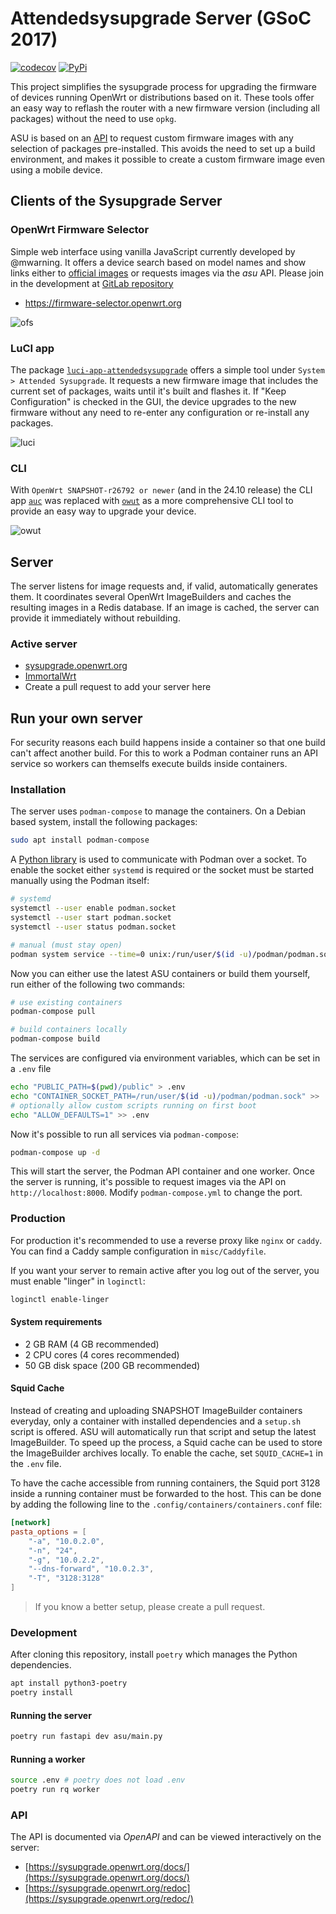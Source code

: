 # Attendedsysupgrade Server (GSoC 2017)

[![codecov](https://codecov.io/gh/aparcar/asu/branch/master/graph/badge.svg)](https://codecov.io/gh/aparcar/asu)
[![PyPi](https://badge.fury.io/py/asu.svg)](https://badge.fury.io/py/asu)

This project simplifies the sysupgrade process for upgrading the firmware of
devices running OpenWrt or distributions based on it. These tools offer an easy
way to reflash the router with a new firmware version
(including all packages) without the need to use `opkg`.

ASU is based on an [API](#api) to request custom firmware images with any
selection of packages pre-installed. This avoids the need to set up a build
environment, and makes it possible to create a custom firmware image even using
a mobile device.

## Clients of the Sysupgrade Server

### OpenWrt Firmware Selector

Simple web interface using vanilla JavaScript currently developed by @mwarning.
It offers a device search based on model names and show links either to
[official images](https://downloads.openwrt.org/) or requests images via the
_asu_ API. Please join in the development at
[GitLab repository](https://gitlab.com/openwrt/web/firmware-selector-openwrt-org)

* <https://firmware-selector.openwrt.org>

![ofs](misc/ofs.png)

### LuCI app

The package
[`luci-app-attendedsysupgrade`](https://github.com/openwrt/luci/tree/master/applications/luci-app-attendedsysupgrade)
offers a simple tool under `System > Attended Sysupgrade`. It requests a new
firmware image that includes the current set of packages, waits until it's built
and flashes it. If "Keep Configuration" is checked in the GUI, the device
upgrades to the new firmware without any need to re-enter any configuration or
re-install any packages.

![luci](misc/luci.png)

### CLI

With `OpenWrt SNAPSHOT-r26792 or newer` (and in the 24.10 release) the CLI app
[`auc`](https://github.com/openwrt/packages/tree/master/utils/auc) was replaced
with [`owut`](https://openwrt.org/docs/guide-user/installation/sysupgrade.owut)
as a more comprehensive CLI tool to provide an easy way to upgrade your device.

![owut](misc/owut.png)

## Server

The server listens for image requests and, if valid, automatically generates
them. It coordinates several OpenWrt ImageBuilders and caches the resulting
images in a Redis database. If an image is cached, the server can provide it
immediately without rebuilding.

### Active server

* [sysupgrade.openwrt.org](https://sysupgrade.openwrt.org)
* [ImmortalWrt](https://sysupgrade.kyarucloud.moe)
* Create a pull request to add your server here

## Run your own server

For security reasons each build happens inside a container so that one build
can't affect another build. For this to work a Podman container runs an API
service so workers can themselfs execute builds inside containers.

### Installation

The server uses `podman-compose` to manage the containers. On a Debian based
system, install the following packages:

```bash
sudo apt install podman-compose
```

A [Python library](https://podman-py.readthedocs.io/en/latest/) is used to
communicate with Podman over a socket. To enable the socket either `systemd` is
required or the socket must be started manually using the Podman itself:

```bash
# systemd
systemctl --user enable podman.socket
systemctl --user start podman.socket
systemctl --user status podman.socket

# manual (must stay open)
podman system service --time=0 unix:/run/user/$(id -u)/podman/podman.sock
```

Now you can either use the latest ASU containers or build them yourself, run
either of the following two commands:

```bash
# use existing containers
podman-compose pull

# build containers locally
podman-compose build
```
The services are configured via environment variables, which can be set in a
`.env` file

```bash
echo "PUBLIC_PATH=$(pwd)/public" > .env
echo "CONTAINER_SOCKET_PATH=/run/user/$(id -u)/podman/podman.sock" >> .env
# optionally allow custom scripts running on first boot
echo "ALLOW_DEFAULTS=1" >> .env
```

Now it's possible to run all services via `podman-compose`:

```bash
podman-compose up -d
```

This will start the server, the Podman API container and one worker. Once the
server is running, it's possible to request images via the API on
`http://localhost:8000`. Modify `podman-compose.yml` to change the port.

### Production

For production it's recommended to use a reverse proxy like `nginx` or `caddy`.
You can find a Caddy sample configuration in `misc/Caddyfile`.

If you want your server to remain active after you log out of the server, you
must enable "linger" in `loginctl`:

```bash
loginctl enable-linger
```

#### System requirements

* 2 GB RAM (4 GB recommended)
* 2 CPU cores (4 cores recommended)
* 50 GB disk space (200 GB recommended)

#### Squid Cache

Instead of creating and uploading SNAPSHOT ImageBuilder containers everyday,
only a container with installed dependencies and a `setup.sh` script is offered.
ASU will automatically run that script and setup the latest ImageBuilder. To
speed up the process, a Squid cache can be used to store the ImageBuilder
archives locally. To enable the cache, set `SQUID_CACHE=1` in the `.env` file.

To have the cache accessible from running containers, the Squid port 3128 inside
a running container must be forwarded to the host. This can be done by adding
the following line to the `.config/containers/containers.conf` file:

```toml
[network]
pasta_options = [
    "-a", "10.0.2.0",
    "-n", "24",
    "-g", "10.0.2.2",
    "--dns-forward", "10.0.2.3",
    "-T", "3128:3128"
]
```

> If you know a better setup, please create a pull request.

### Development

After cloning this repository, install `poetry` which manages the Python
dependencies.

```bash
apt install python3-poetry
poetry install
```

#### Running the server

```bash
poetry run fastapi dev asu/main.py
```

#### Running a worker

```bash
source .env # poetry does not load .env
poetry run rq worker
```

### API

The API is documented via _OpenAPI_ and can be viewed interactively on the
server:

* [https://sysupgrade.openwrt.org/docs/](https://sysupgrade.openwrt.org/docs/)
* [https://sysupgrade.openwrt.org/redoc](https://sysupgrade.openwrt.org/redoc/)

